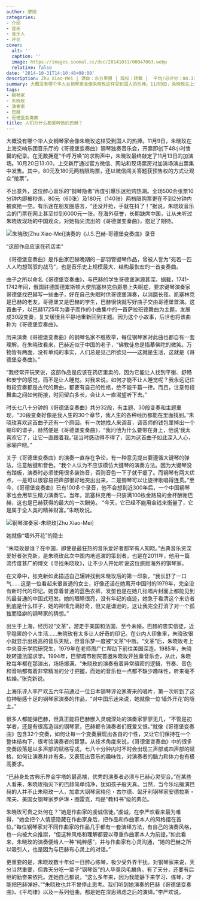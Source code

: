 ```yaml
---
author: 廖阳
categories:
- 介绍
- 音乐
- 音乐人
- 评论
cover:
  alt: ''
  caption: ''
  image: https://images.soomal.cc/doc/20141031/00047063.webp
  relative: false
date: '2014-10-31T14:10:48+08:00'
description: Zhu Xiao-Mei | 源自：东方早报 | 版权：转载 |  平均/总评分：08.33/25
summary: 大概没有哪个华人女钢琴家会像朱晓玫这样受到国人的热捧。11月9日，朱晓玫在上海交响乐团音乐厅的《哥德堡变奏曲》钢琴独奏音乐会，开票即创下48小时售罄的纪录。在无数拥趸“千呼万唤”的求购声中，朱晓玫最终敲定了11月13日的加演场。10月20日13:00，上交新厅通过官方微信、网站和现场票房对加演场演出票集中发售……
tags:
- 钢琴家
- 朱晓玫
- 演奏家
- 巴赫
- 哥德堡变奏曲
title: 人们为什么都爱听她的巴赫？
---
```


大概没有哪个华人女钢琴家会像朱晓玫这样受到国人的热捧。11月9日，朱晓玫在上海交响乐团音乐厅的《哥德堡变奏曲》钢琴独奏音乐会，开票即创下48小时售罄的纪录。在无数拥趸“千呼万唤”的求购声中，朱晓玫最终敲定了11月13日的加演场。10月20日13:00，上交新厅通过官方微信、网站和现场票房对加演场演出票集中发售。其中，80元及180元两档限购票，还以微信闯关答题获预售权的方式让观众“抢票”。

不出意外，这位醉心音乐的“钢琴隐者”再度引爆乐迷抢购热潮。全场500余张票10分钟内即被秒杀，80元（60张）及180元（140张）两档限购票更在不到2分钟内被疯抢一空。有乐迷在朋友圈感言，“还没开抢，手就在抖了！”据说，朱晓玫音乐会的门票在网上甚至炒到6000元一张。在海外获誉，长期缺席中国，让从未听过朱晓玫现场的中国观众，对她指尖流出的《哥德堡变奏曲》，抱足了期待。

![朱晓玫[Zhu Xiao-Mei]演奏的《J.S.巴赫-哥德堡变奏曲》录音](https://images.soomal.cc/doc/20141031/00047062.webp)





“这部作品应该在药店卖”

《哥德堡变奏曲》是作曲家巴赫晚期的一部羽管键琴作品，曾被人誉为“宛若一匹人人均想驾驭的战马”，也是音乐史上规模最大、结构最恢宏的一首变奏曲。

曲子之所以命名《哥德堡变奏曲》，与巴赫的学生哥德堡渊源甚深。据载，1741-1742年间，俄国驻德国德累斯顿大使凯塞林克伯爵患上失眠症，要求键琴演奏家哥德堡找巴赫写一些曲子，好在自己失眠时供哥德堡演奏，以消磨长夜。凯塞林克是巴赫的老友，哥德堡又是巴赫的学生，巴赫很快就写好曲子交由哥德堡首演。这首曲子，以巴赫1725年为妻子而作的小曲集中的一首萨拉班德舞曲为主题，发展成30段变奏，复又缓慢且平静地重新回到主题。因为这个小故事，后世也将该曲称为《哥德堡变奏曲》。

历来演奏《哥德堡变奏曲》的钢琴名家不胜枚举，每位钢琴家对此曲也都自有一套理解。在朱晓玫看来，巴赫近似于中国的老子，“佛教徒总是描摹佛陀的微笑。万物皆有两面，没有单纯的事实，人们总是见己所欲见――这就是生活，这就是《哥德堡变奏曲》。”

“我经常开玩笑说，这部作品是应该在药店里卖的，因为它能让人找到平衡、舒畅和安宁的感觉，而不是让人睡觉。对我来说，如何才能不让人睡觉呢？我永远记住每段变奏都是古代的舞曲，都要有自己的性格，绝不能千篇一律。而且，注意每段舞曲之间如何衔接，时间留白多长，会让人一直渴望听下去。”

时长七八十分钟的《哥德堡变奏曲》共分32段，有主题、30段变奏和主题重现，“30段变奏好像是我人生的30个章节，我人生的各种经历都能在里面找到。”朱晓玫喜欢这首曲子还有一个原因。有一次她找人来调音，调音师的钱包里掉出一个缩印的谱子，赫然便是《哥德堡变奏曲》，“我问他为什么要带在身上，他说‘我太喜欢它了，让它一直跟着我。’我当时感动得不得了，因为这首曲子如此深入人心，家喻户晓。”

关于《哥德堡变奏曲》的演奏一直存在争论，有一种意见提出要遵循大键琴的弹法，注意触键和音色。“我个人认为不应该模仿大键琴的演奏方法。因为大键琴没有踏板，演奏时必须使用很多装饰音，否则音色一下子就干瘪了。而钢琴有两大优点，一是可以很容易把声部很好地突出出来，二是钢琴可以让旋律歌唱得连贯。”至今，《哥德堡变奏曲》已有100多个录音，他不会想到近300年后，一个中国钢琴家也会用毕生精力演奏它。当年，凯塞林克用一只装满100枚金路易的金杯酬谢巴赫，这也是巴赫获得的最大的一次酬劳。 “今天，它已经不能用金钱来衡量了，它是属于全人类的精神财富。”朱晓玫说。

![钢琴演奏家-朱晓玫[Zhu Xiao-Mei]](https://images.soomal.cc/doc/20141031/00047063.webp)





她就像“墙外开花”的隐士

“朱晓玫是谁？在中国，即使是最狂热的音乐爱好者都罕有人知晓。”古典音乐资深爱好者张克新，是朱晓玫此次中国内地巡演的策划者，也是在2011年，他用一篇流传度甚广的博文《寻找朱晓玫》，让不少人开始听说这位旅居海外的钢琴家。

在文章中，张克新如此描述自己辗转找到朱晓玫后的第一印象，“我长舒了一口气……这是一位看起来很普通的女士，好像还活在她离开中国时的1979年，完全没有新时代的印记。她穿着普通的蓝色衣裤，发型也是在她几张唱片封面上都能见到的最普通的中国式短发。她的眼睛很亮，没有年纪的痕迹，她急于看清这个来访者到底是什么样子，她的神情充满好奇，但又是谦逊的，这让我完全打消了对一个孤独而怪癖的钢琴家的猜想。”

出生于上海，经历过“文革”，游走于美国和法国，至今未婚，巴赫的忠实信徒，近乎隐匿的个人生活……朱晓玫有太多让人好奇的印记。在业内人印象里，朱晓玫很小就显示出极高的音乐天赋，但音乐梦一度被“文革”中断。“文革”后，朱晓玫考上中央音乐学院研究生，1979年在老师周广仁帮助下前往美国深造。1985年，朱晓玫转道法国求学。1994年，巴黎城市剧院首邀朱晓玫开独奏音乐会，从此，朱晓玫每年都在那演出，场场爆满。“朱晓玫的演奏有着异常缜密的逻辑，节奏、音色和音响都有着非常精准的分寸把握，而她的音乐也一点都不缺少趣味性，听来毫不枯燥。”张克新说。

上海乐评人李严欢五六年前通过一位日本钢琴评论家寄来的唱片，第一次听到了这位神秘感十足的钢琴家演奏的作品，“对中国乐迷来说，她就像一位‘墙外开花’的隐士。”

很多人都能弹巴赫，但真正能将巴赫嵌入灵魂深处的演奏家寥寥无几，“不管是初学者，还是有很高造诣的钢琴家，巴赫都令演奏者们既爱又恨。”就像《哥德堡变奏曲》包含32个变奏，如何让每一个变奏展现出各自的个性，又让它们保持在一个整体结构下，很考验演奏者的智慧。从技术角度来说，《哥德堡变奏曲》中的很多变奏段落是以多声部的赋格写成，七八十分钟内时不时会出现三声部或四声部的赋格，如何让演奏井井有条，又表现出音乐的趣味性，对演奏者的脑力和体力也有极高要求。

“巴赫身处古典乐界金字塔的最高端，优秀的演奏者必须与巴赫心灵契合。”在某些人看来，朱晓玫指尖下的巴赫简单纯净，犹如孩子般天真。当然，当今乐坛擅演巴赫的人并不止朱晓玫一人，加拿大钢琴家格伦・古尔德、匈牙利钢琴家安德拉斯・席夫、美国女钢琴家罗萨琳・图雷克，均是“教科书”级的典范。

朱晓玫可贵之处何在？“她是作曲家的虔诚信徒。”虔诚，在李严欢看来最为难得，“她会把个人情感隐藏在作曲家身后，把作品和作曲家本人的风格摆在首位。”每位钢琴家对不同作曲家的作品几乎都有一套演绎方法，有自己的演奏风格，也一向被大众推崇，“但这种风格和理解都要以尊重作曲家本人为前提。”如此看来，朱晓玫的演奏便给人一种“纯粹感”，并与作曲家有心灵沟通，“她的巴赫之所以吸引人，也是因为与巴赫有心灵上的对话。”

更重要的是，朱晓玫数十年如一日醉心练琴，极少受外界干扰。对钢琴家来说，天分当然重要，但靠天分吃一辈子“钢琴饭”的人毕竟凤毛麟角。有了天分，还要有后继的勤奋来依托。连她自己都说，“这么多年来，因为我能静下来学习、练琴，才能把巴赫弹好。”“朱晓玫也并不曾停止思考。我们听到她演奏的巴赫《哥德堡变奏曲》、《平均律》以及一系列组曲，都是她在深思熟虑之后的演绎。”李严欢说。